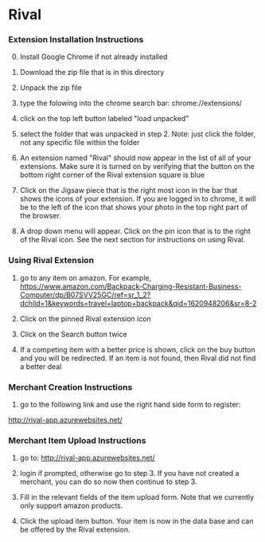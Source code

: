 # Rival

### Extension Installation Instructions

0) Install Google Chrome if not already installed

1) Download the zip file that is in this directory

2) Unpack the zip file

3) type the folowing into the chrome search bar: chrome://extensions/

4) click on the top left button labeled "load unpacked"

5) select the folder that was unpacked in step 2. Note: just click the folder, not any specific file within the folder

6) An extension named "Rival" should now appear in the list of all of your extensions. Make sure it is turned on by verifying that the button on the bottom right corner of the Rival extension square is blue

7) Click on the Jigsaw piece that is the right most icon in the bar that shows the icons of your extension. If you are logged in to chrome, it will be to the left of the icon that shows your photo in the top right part of the browser. 

8) A drop down menu will appear. Click on the pin icon that is to the right of the Rival icon. See the next section for instructions on using Rival.



### Using Rival Extension

1) go to any item on amazon. For example, https://www.amazon.com/Backpack-Charging-Resistant-Business-Computer/dp/B07SVV25GC/ref=sr_1_2?dchild=1&keywords=travel+laptop+backpack&qid=1620948206&sr=8-2

2) Click on the pinned Rival extension icon

3) Click on the Search button twice

4) If a competing item with a better price is shown, click on the buy button and you will be redirected. If an item is not found, then Rival did not find a better deal



### Merchant Creation Instructions

1) go to the following link and use the right hand side form to register: 

http://rival-app.azurewebsites.net/



### Merchant Item Upload Instructions

1) go to: http://rival-app.azurewebsites.net/

2) login if prompted, otherwise go to step 3. If you have not created a merchant, you can do so now then continue to step 3.

3) Fill in the relevant fields of the item upload form. Note that we currently only support amazon products.

4) Click the upload item button. Your item is now in the data base and can be offered by the Rival extension.
